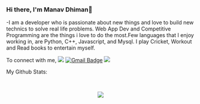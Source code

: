 ### Hi there, I'm Manav Dhiman👋

-I am a developer who is passionate about new things and love to build new technics to solve real life problems. Web App Dev and Competitive Programming are the things i love to do the most.Few languages that I enjoy working in, are Python, C++, Javascript, and  Mysql. I play Cricket, Workout and Read books to entertain myself.


To connect with me,
[<img src="https://img.shields.io/badge/linkedin-%230077B5.svg?&style=for-the-badge&logo=linkedin&logoColor=white" />](https://www.linkedin.com/in/manav-dhiman-9308b7183/) [![Gmail Badge](https://img.shields.io/badge/-Gmail-c14438?style=flat-square&logo=Gmail&logoColor=white&link=mailto:manavdhiman003@gmail.com)](mailto:manavdhiman003@gmail.com)  [<img src ="https://img.shields.io/badge/CodeChef-pro-blue">](https://www.codechef.com/users/manavdhiman003) 

My Github Stats: 

<br>

<p align = "center">
  <img src = "https://github-readme-stats.vercel.app/api?username=ManavdhiMan003&count_private=true&show_icons=true&theme=radical&line_height=33">
</p>
